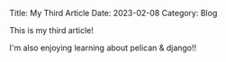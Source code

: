Title: My Third Article
Date: 2023-02-08 
Category: Blog

This is my third article!

I'm also enjoying learning about pelican & django!!